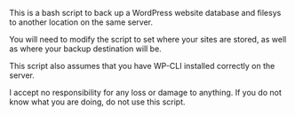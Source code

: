 This is a bash script to back up a WordPress website database and filesys to another location on the same server.

You will need to modify the script to set where your sites are stored, as well as where your backup destination will be.

This script also assumes that you have WP-CLI installed correctly on the server.

I accept no responsibility for any loss or damage to anything. If you do not know what you are doing, do not use this script.
